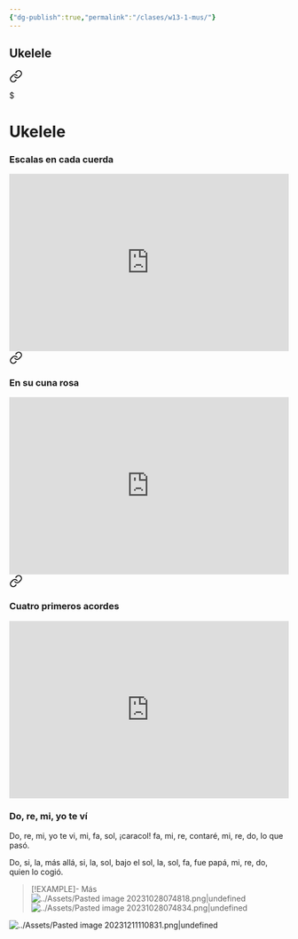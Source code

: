 ```yaml
---
{"dg-publish":true,"permalink":"/clases/w13-1-mus/"}
---
```



<div class=slide>

## Ukelele


<div class="transclusion internal-embed is-loaded"><a class="markdown-embed-link" href="/recursos/ukelele/#escalas-en-cada-cuerda" aria-label="Open link"><svg xmlns="http://www.w3.org/2000/svg" width="24" height="24" viewBox="0 0 24 24" fill="none" stroke="currentColor" stroke-width="2" stroke-linecap="round" stroke-linejoin="round" class="svg-icon lucide-link"><path d="M10 13a5 5 0 0 0 7.54.54l3-3a5 5 0 0 0-7.07-7.07l-1.72 1.71"></path><path d="M14 11a5 5 0 0 0-7.54-.54l-3 3a5 5 0 0 0 7.07 7.07l1.71-1.71"></path></svg></a><div class="markdown-embed">

$<div class="markdown-embed-title">

# Ukelele

</div>


### Escalas en cada cuerda

<iframe src="https://www.soundslice.com/slices/LDwYc/embed-channelpost/" width="100%" height="320" frameBorder="0"></iframe>


</div></div>


</div>
<div class=slide>


<div class="transclusion internal-embed is-loaded"><a class="markdown-embed-link" href="/recursos/ukelele/#en-su-cuna-rosa" aria-label="Open link"><svg xmlns="http://www.w3.org/2000/svg" width="24" height="24" viewBox="0 0 24 24" fill="none" stroke="currentColor" stroke-width="2" stroke-linecap="round" stroke-linejoin="round" class="svg-icon lucide-link"><path d="M10 13a5 5 0 0 0 7.54.54l3-3a5 5 0 0 0-7.07-7.07l-1.72 1.71"></path><path d="M14 11a5 5 0 0 0-7.54-.54l-3 3a5 5 0 0 0 7.07 7.07l1.71-1.71"></path></svg></a><div class="markdown-embed">



### En su cuna rosa

<iframe src="https://www.soundslice.com/slices/WZmwc/embed-channelpost/" width="100%" height="320" frameBorder="0"></iframe>


</div></div>


</div>
<div class=slide>


<div class="transclusion internal-embed is-loaded"><a class="markdown-embed-link" href="/recursos/ukelele/#cuatro-primeros-acordes" aria-label="Open link"><svg xmlns="http://www.w3.org/2000/svg" width="24" height="24" viewBox="0 0 24 24" fill="none" stroke="currentColor" stroke-width="2" stroke-linecap="round" stroke-linejoin="round" class="svg-icon lucide-link"><path d="M10 13a5 5 0 0 0 7.54.54l3-3a5 5 0 0 0-7.07-7.07l-1.72 1.71"></path><path d="M14 11a5 5 0 0 0-7.54-.54l-3 3a5 5 0 0 0 7.07 7.07l1.71-1.71"></path></svg></a><div class="markdown-embed">



### Cuatro primeros acordes

<iframe src="https://www.soundslice.com/slices/dMwYc/embed-channelpost/" width="100%" height="320" frameBorder="0"></iframe>




</div></div>


</div>
<div class=slide>

### Do, re, mi, yo te ví

Do, re, mi, yo te vi,
mi, fa, sol, ¡caracol!
fa, mi, re, contaré,
mi, re, do, lo que pasó.

Do, si, la, más allá,
si, la, sol, bajo el sol,
la, sol, fa, fue papá,
mi, re, do, quien lo cogió.

>[!EXAMPLE]- Más
>![../Assets/Pasted image 20231028074818.png|undefined](/img/user/Assets/Pasted%20image%2020231028074818.png)
>![../Assets/Pasted image 20231028074834.png|undefined](/img/user/Assets/Pasted%20image%2020231028074834.png)

</div>
<div class=slide>

![../Assets/Pasted image 20231211110831.png|undefined](/img/user/Assets/Pasted%20image%2020231211110831.png)

</div>


